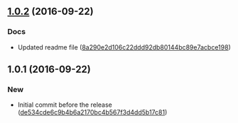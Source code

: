<a name="1.0.2"></a>
## [1.0.2](https://github.com/advanced-rest-client/file-drop/compare/1.0.1...v1.0.2) (2016-09-22)


### Docs

* Updated readme file ([8a290e2d106c22ddd92db80144bc89e7acbce198](https://github.com/advanced-rest-client/file-drop/commit/8a290e2d106c22ddd92db80144bc89e7acbce198))



<a name="1.0.1"></a>
## 1.0.1 (2016-09-22)


### New

* Initial commit before the release ([de534cde6c9b4b6a2170bc4b567f3d4dd5b17c81](https://github.com/advanced-rest-client/file-drop/commit/de534cde6c9b4b6a2170bc4b567f3d4dd5b17c81))



